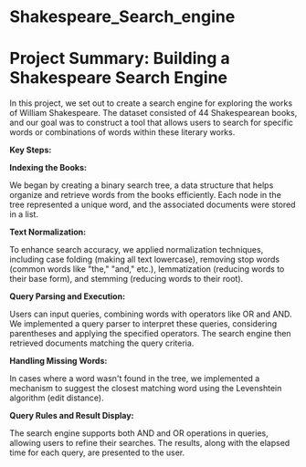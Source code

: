 # Shakespeare_Search_engine
# **Project Summary: Building a Shakespeare Search Engine**

In this project, we set out to create a search engine for exploring the works of William Shakespeare. The dataset consisted of 44 Shakespearean books, and our goal was to construct a tool that allows users to search for specific words or combinations of words within these literary works.

**Key Steps:**

**Indexing the Books:**

We began by creating a binary search tree, a data structure that helps organize and retrieve words from the books efficiently. Each node in the tree represented a unique word, and the associated documents were stored in a list.

**Text Normalization:**

To enhance search accuracy, we applied normalization techniques, including case folding (making all text lowercase), removing stop words (common words like "the," "and," etc.), lemmatization (reducing words to their base form), and stemming (reducing words to their root).

**Query Parsing and Execution:**

Users can input queries, combining words with operators like OR and AND. We implemented a query parser to interpret these queries, considering parentheses and applying the specified operators. The search engine then retrieved documents matching the query criteria.

**Handling Missing Words:**

In cases where a word wasn't found in the tree, we implemented a mechanism to suggest the closest matching word using the Levenshtein algorithm (edit distance).

**Query Rules and Result Display:**

The search engine supports both AND and OR operations in queries, allowing users to refine their searches. The results, along with the elapsed time for each query, are presented to the user.
